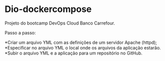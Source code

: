 # Dio-dockercompose
Projeto do bootcamp DevOps Cloud Banco Carrefour.

Passo a passo:

*Criar um arquivo YML com as definições de um servidor Apache (httpd); 
*Especificar no arquivo YML o local onde os arquivos da aplicação estarão.
*Subir o arquivo YML e a aplicação para um repositório no GitHub. 
